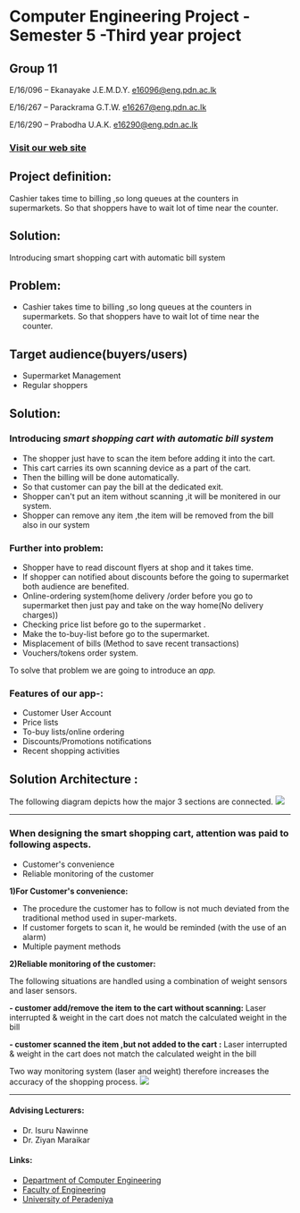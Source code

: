 # Computer Engineering Project - Semester 5 -Third year project


## Group 11

E/16/096 – Ekanayake J.E.M.D.Y. e16096@eng.pdn.ac.lk

E/16/267 – Parackrama G.T.W. e16267@eng.pdn.ac.lk

E/16/290 – Prabodha U.A.K. e16290@eng.pdn.ac.lk

### [Visit our web site](https://cepdnaclk.github.io/e16-3yp-smart-shopping-cart-with-automatic-bill-system/test_index.html)



## Project definition:
Cashier takes time to billing ,so long queues at the counters in supermarkets. So that shoppers have to wait lot of time near the counter.

## Solution:
Introducing smart shopping cart with automatic bill system

## Problem:

- Cashier takes time to billing ,so long queues at the counters in supermarkets. So that shoppers have to wait lot of time near the counter.

## Target audience(buyers/users)

- Supermarket Management
- Regular shoppers

## Solution:

### Introducing _smart shopping cart with automatic bill system_

- The shopper just have to scan the item before adding it into the cart.
- This cart carries its own scanning device as a part of the cart.
- Then the billing will be done automatically.
- So that customer can pay the bill at the dedicated exit.
- Shopper can&#39;t put an item without scanning ,it will be monitered in our system.
- Shopper can remove any item ,the item will be removed from the bill also in our system

### Further into problem:

- Shopper have to read discount flyers at shop and it takes time.
- If shopper can notified about discounts before the going to supermarket both audience are benefited.
- Online-ordering system(home delivery /order before you go to supermarket then just pay and take on the way home(No delivery charges))
- Checking price list before go to the supermarket .
- Make the to-buy-list before go to the supermarket.
- Misplacement of bills (Method to save recent transactions)
- Vouchers/tokens order system.

To solve that problem we are going to introduce an _app._

### Features of our app-:

- Customer User Account
- Price lists
- To-buy lists/online ordering
- Discounts/Promotions notifications
- Recent shopping activities

## Solution Architecture :

The following diagram depicts how the major 3 sections are connected.
![](Images/big_picture.PNG)



---




### When designing the smart shopping cart, attention was paid to following aspects.

- Customer&#39;s convenience
- Reliable monitoring of the customer

**1)For Customer&#39;s convenience:**

- The procedure the customer has to follow is not much deviated from the traditional method used in super-markets.
- If customer forgets to scan it, he would be reminded (with the use of an alarm)
- Multiple payment methods

**2)Reliable monitoring of the customer:**

The following situations are handled using a combination of weight sensors and laser sensors.

**- customer add/remove the item to the cart without scanning:** Laser interrupted &amp; weight in the cart does not match the calculated weight in the bill

**- customer scanned the item ,but not added to the cart :** Laser interrupted &amp; weight in the cart does not match the calculated weight in the bill

Two way monitoring system (laser and weight) therefore increases the accuracy of the shopping process.
![](Images/process.PNG)



--- 
#### Advising Lecturers:

* Dr. Isuru Nawinne
* Dr. Ziyan Maraikar


#### Links:

* [Department of Computer Engineering](http://www.ce.pdn.ac.lk)
* [Faculty of Engineering](http://eng.pdn.ac.lk)
* [University of Peradeniya](https://www.pdn.ac.lk/)


